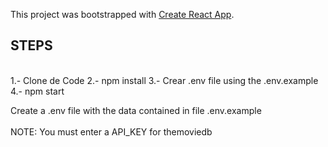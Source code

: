 This project was bootstrapped with [Create React App](https://github.com/facebook/create-react-app).

## STEPS
<br/>
1.- Clone de Code
2.- npm install
3.- Crear .env file using the .env.example
4.- npm start

Create a .env file with the data contained in file .env.example
<br /><br />
NOTE: You must enter a API_KEY for themoviedb